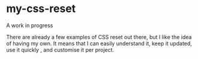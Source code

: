 # my-css-reset
A work in progress 


There are already a few examples of CSS reset out there, but I like the idea of having my own. 
It means that I can easily understand it, keep it updated, use it quickly , and customise it per project.



